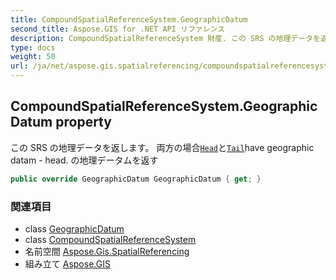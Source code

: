 ```yaml
---
title: CompoundSpatialReferenceSystem.GeographicDatum
second_title: Aspose.GIS for .NET API リファレンス
description: CompoundSpatialReferenceSystem 財産. この SRS の地理データを返します 両方の場合HeadとTailhave geographic datam  head. の地理データムを返す
type: docs
weight: 50
url: /ja/net/aspose.gis.spatialreferencing/compoundspatialreferencesystem/geographicdatum/
---
```

## CompoundSpatialReferenceSystem.GeographicDatum property

この SRS の地理データを返します。 両方の場合[`Head`](../head/)と[`Tail`](../tail/)have geographic datam - head. の地理データムを返す

```csharp
public override GeographicDatum GeographicDatum { get; }
```

### 関連項目

* class [GeographicDatum](../../geographicdatum/)
* class [CompoundSpatialReferenceSystem](../)
* 名前空間 [Aspose.Gis.SpatialReferencing](../../compoundspatialreferencesystem/)
* 組み立て [Aspose.GIS](../../../)


